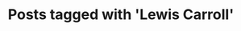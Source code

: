 ---
layout: tag
tag: Lewis Carroll
title: "Posts tagged with 'Lewis Carroll'"
permalink: /tags/lewis-carroll/
---